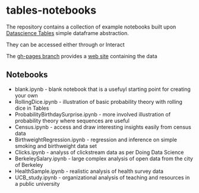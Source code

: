 # tables-notebooks

The repository contains a collection of example notebooks built upon
[Datascience Tables](http://github.com/data-8/datascience) simple dataframe abstraction.

They can be accessed either through <TBD> or Interact

The [gh-pages branch](https://github.com/data-8/tables-notebooks/tree/gh-pages) provides a [web site](http://data8.org/tables-notebooks/) containing the data

## Notebooks

* blank.ipynb - blank notebook that is a usefuyl starting point for creating your own
* RollingDice.ipynb - illustration of basic probability theory with rolling dice in Tables     
* ProbabilityBirthdaySurprise.ipynb - more involved illustration of probability theory where sequences are useful
* Census.ipynb - access and draw interesting insights easily from census data
* BirthweightRegression.ipynb - regression and inference on simple smoking and birthweight data set
* Clicks.ipynb - analyss of clickstream data as per Doing Data Science
* BerkeleySalary.ipynb - large complex analysis of open data from the city of Berkeley           
* HealthSample.ipynb - realistic analysis of health survey data              
* UCB_study.ipynb - organizational analysis of teaching and resources in a public university

